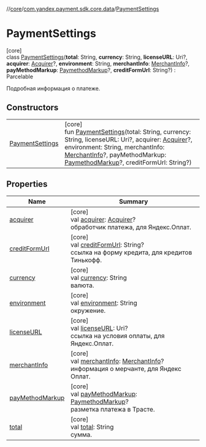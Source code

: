 //[core](../../../index.md)/[com.yandex.payment.sdk.core.data](../index.md)/[PaymentSettings](index.md)

# PaymentSettings

[core]\
class [PaymentSettings](index.md)(**total**: String, **currency**: String, **licenseURL**: Uri?, **acquirer**: [Acquirer](../-acquirer/index.md)?, **environment**: String, **merchantInfo**: [MerchantInfo](../-merchant-info/index.md)?, **payMethodMarkup**: [PaymethodMarkup](../-paymethod-markup/index.md)?, **creditFormUrl**: String?) : Parcelable

Подробная информация о платеже.

## Constructors

| | |
|---|---|
| [PaymentSettings](-payment-settings.md) | [core]<br>fun [PaymentSettings](-payment-settings.md)(total: String, currency: String, licenseURL: Uri?, acquirer: [Acquirer](../-acquirer/index.md)?, environment: String, merchantInfo: [MerchantInfo](../-merchant-info/index.md)?, payMethodMarkup: [PaymethodMarkup](../-paymethod-markup/index.md)?, creditFormUrl: String?) |

## Properties

| Name | Summary |
|---|---|
| [acquirer](acquirer.md) | [core]<br>val [acquirer](acquirer.md): [Acquirer](../-acquirer/index.md)?<br>обработчик платежа, для Яндекс.Оплат. |
| [creditFormUrl](credit-form-url.md) | [core]<br>val [creditFormUrl](credit-form-url.md): String?<br>ссылка на форму кредита, для кредитов Тинькофф. |
| [currency](currency.md) | [core]<br>val [currency](currency.md): String<br>валюта. |
| [environment](environment.md) | [core]<br>val [environment](environment.md): String<br>окружение. |
| [licenseURL](license-u-r-l.md) | [core]<br>val [licenseURL](license-u-r-l.md): Uri?<br>ссылка на условия оплаты, для Яндекс.Оплат. |
| [merchantInfo](merchant-info.md) | [core]<br>val [merchantInfo](merchant-info.md): [MerchantInfo](../-merchant-info/index.md)?<br>информация о мерчанте, для Яндекс Оплат. |
| [payMethodMarkup](pay-method-markup.md) | [core]<br>val [payMethodMarkup](pay-method-markup.md): [PaymethodMarkup](../-paymethod-markup/index.md)?<br>разметка платежа в Трасте. |
| [total](total.md) | [core]<br>val [total](total.md): String<br>сумма. |
